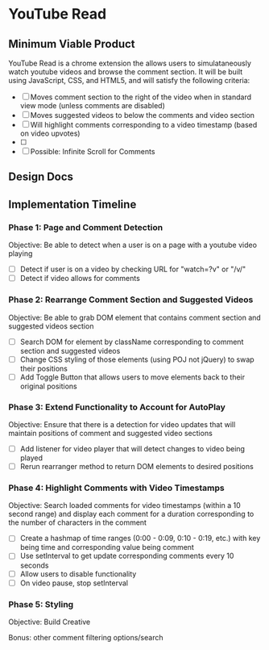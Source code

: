 # YouTube Read
## Minimum Viable Product
YouTube Read is a chrome extension the allows users to simulataneously watch youtube videos and browse the comment section. It will be built using JavaScript, CSS, and HTML5, and will satisfy the following criteria: 
 -[ ] Moves comment section to the right of the video when in standard view mode (unless comments are disabled)
 -[ ] Moves suggested videos to below the comments and video section
 -[ ] Will highlight comments corresponding to a video timestamp (based on video upvotes)
 -[ ]
 -[ ] Possible: Infinite Scroll for Comments
## Design Docs
## Implementation Timeline
### Phase 1: Page and Comment Detection
Objective: Be able to detect when a user is on a page with a youtube video playing
- [ ] Detect if user is on a video by checking URL for "watch=?v" or "/v/"
- [ ] Detect if video allows for comments
### Phase 2: Rearrange Comment Section and Suggested Videos
Objective: Be able to grab DOM element that contains comment section and suggested videos section
- [ ] Search DOM for element by className corresponding to comment section and suggested videos
- [ ] Change CSS styling of those elements (using POJ not jQuery) to swap their positions
- [ ] Add Toggle Button that allows users to move elements back to their original positions
### Phase 3: Extend Functionality to Account for AutoPlay
Objective: Ensure that there is a detection for video updates that will maintain positions of comment and suggested video sections
- [ ] Add listener for video player that will detect changes to video being played
- [ ] Rerun rearranger method to return DOM elements to desired positions
### Phase 4: Highlight Comments with Video Timestamps
Objective: Search loaded comments for video timestamps (within a 10 second range) and display each comment for a duration corresponding to the number of characters in the comment
- [ ] Create a hashmap of time ranges (0:00 - 0:09, 0:10 - 0:19, etc.) with key being time and corresponding value being comment
- [ ] Use setInterval to get update corresponding comments every 10 seconds
- [ ] Allow users to disable functionality
- [ ] On video pause, stop setInterval
### Phase 5: Styling
Objective: Build Creative 

Bonus: other comment filtering options/search

